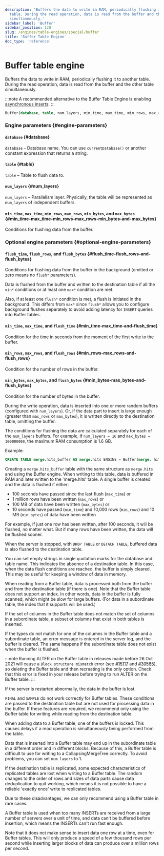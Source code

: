 ```yaml
---
description: 'Buffers the data to write in RAM, periodically flushing it to another
  table. During the read operation, data is read from the buffer and the other table
  simultaneously.'
sidebar_label: 'Buffer'
sidebar_position: 120
slug: /engines/table-engines/special/buffer
title: 'Buffer Table Engine'
doc_type: 'reference'
---
```


# Buffer table engine

Buffers the data to write in RAM, periodically flushing it to another table. During the read operation, data is read from the buffer and the other table simultaneously.

:::note
A recommended alternative to the Buffer Table Engine is enabling [asynchronous inserts](/guides/best-practices/asyncinserts.md).
:::

```sql
Buffer(database, table, num_layers, min_time, max_time, min_rows, max_rows, min_bytes, max_bytes [,flush_time [,flush_rows [,flush_bytes]]])
```

### Engine parameters {#engine-parameters}

#### `database` {#database}

`database` – Database name. You can use `currentDatabase()` or another constant expression that returns a string.

#### `table` {#table}

`table` – Table to flush data to.

#### `num_layers` {#num_layers}

`num_layers` – Parallelism layer. Physically, the table will be represented as `num_layers` of independent buffers.

#### `min_time`, `max_time`, `min_rows`, `max_rows`, `min_bytes`, and `max_bytes` {#min_time-max_time-min_rows-max_rows-min_bytes-and-max_bytes}

Conditions for flushing data from the buffer.

### Optional engine parameters {#optional-engine-parameters}

#### `flush_time`, `flush_rows`, and `flush_bytes` {#flush_time-flush_rows-and-flush_bytes}

Conditions for flushing data from the buffer in the background (omitted or zero means no `flush*` parameters).

Data is flushed from the buffer and written to the destination table if all the `min*` conditions or at least one `max*` condition are met.

Also, if at least one `flush*` condition is met, a flush is initiated in the background. This differs from `max*` since `flush*` allows you to configure background flushes separately to avoid adding latency for `INSERT` queries into Buffer tables.

#### `min_time`, `max_time`, and `flush_time` {#min_time-max_time-and-flush_time}

Condition for the time in seconds from the moment of the first write to the buffer.

#### `min_rows`, `max_rows`, and `flush_rows` {#min_rows-max_rows-and-flush_rows}

Condition for the number of rows in the buffer.

#### `min_bytes`, `max_bytes`, and `flush_bytes` {#min_bytes-max_bytes-and-flush_bytes}

Condition for the number of bytes in the buffer.

During the write operation, data is inserted into one or more random buffers (configured with `num_layers`). Or, if the data part to insert is large enough (greater than `max_rows` or `max_bytes`), it is written directly to the destination table, omitting the buffer.

The conditions for flushing the data are calculated separately for each of the `num_layers` buffers. For example, if `num_layers = 16` and `max_bytes = 100000000`, the maximum RAM consumption is 1.6 GB.

Example:

```sql
CREATE TABLE merge.hits_buffer AS merge.hits ENGINE = Buffer(merge, hits, 1, 10, 100, 10000, 1000000, 10000000, 100000000)
```

Creating a `merge.hits_buffer` table with the same structure as `merge.hits` and using the Buffer engine. When writing to this table, data is buffered in RAM and later written to the 'merge.hits' table. A single buffer is created and the data is flushed if either:
- 100 seconds have passed since the last flush (`max_time`) or
- 1 million rows have been written (`max_rows`) or
- 100 MB of data have been written (`max_bytes`) or
- 10 seconds have passed (`min_time`) and 10,000 rows (`min_rows`) and 10 MB (`min_bytes`) of data have been written

For example, if just one row has been written, after 100 seconds, it will be flushed, no matter what. But if many rows have been written, the data will be flushed sooner.

When the server is stopped, with `DROP TABLE` or `DETACH TABLE`, buffered data is also flushed to the destination table.

You can set empty strings in single quotation marks for the database and table name. This indicates the absence of a destination table. In this case, when the data flush conditions are reached, the buffer is simply cleared. This may be useful for keeping a window of data in memory.

When reading from a Buffer table, data is processed both from the buffer and from the destination table (if there is one).
Note that the Buffer table does not support an index. In other words, data in the buffer is fully scanned, which might be slow for large buffers. (For data in a subordinate table, the index that it supports will be used.)

If the set of columns in the Buffer table does not match the set of columns in a subordinate table, a subset of columns that exist in both tables is inserted.

If the types do not match for one of the columns in the Buffer table and a subordinate table, an error message is entered in the server log, and the buffer is cleared.
The same happens if the subordinate table does not exist when the buffer is flushed.

:::note
Running ALTER on the Buffer table in releases made before 26 Oct 2021 will cause a `Block structure mismatch` error (see [#15117](https://github.com/ClickHouse/ClickHouse/issues/15117) and [#30565](https://github.com/ClickHouse/ClickHouse/pull/30565)), so deleting the Buffer table and then recreating is the only option. Check that this error is fixed in your release before trying to run ALTER on the Buffer table.
:::

If the server is restarted abnormally, the data in the buffer is lost.

`FINAL` and `SAMPLE` do not work correctly for Buffer tables. These conditions are passed to the destination table but are not used for processing data in the buffer. If these features are required, we recommend only using the Buffer table for writing while reading from the destination table.

When adding data to a Buffer table, one of the buffers is locked. This causes delays if a read operation is simultaneously being performed from the table.

Data that is inserted into a Buffer table may end up in the subordinate table in a different order and in different blocks. Because of this, a Buffer table is difficult to use for writing to a CollapsingMergeTree correctly. To avoid problems, you can set `num_layers` to 1.

If the destination table is replicated, some expected characteristics of replicated tables are lost when writing to a Buffer table. The random changes to the order of rows and sizes of data parts cause data deduplication to quit working, which means it is not possible to have a reliable 'exactly once' write to replicated tables.

Due to these disadvantages, we can only recommend using a Buffer table in rare cases.

A Buffer table is used when too many INSERTs are received from a large number of servers over a unit of time, and data can't be buffered before insertion, which means the INSERTs can't run fast enough.

Note that it does not make sense to insert data one row at a time, even for Buffer tables. This will only produce a speed of a few thousand rows per second while inserting larger blocks of data can produce over a million rows per second.
